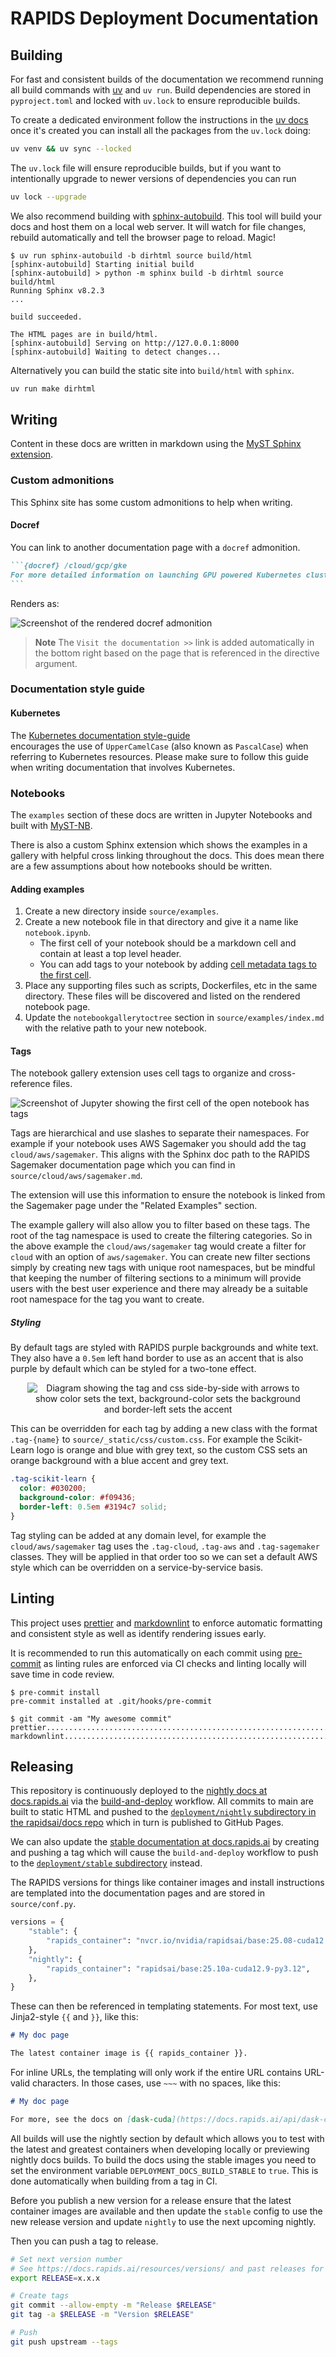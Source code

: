 # RAPIDS Deployment Documentation

## Building

For fast and consistent builds of the documentation we recommend running all build commands with [uv](https://docs.astral.sh/uv/getting-started/installation/) and `uv run`.
Build dependencies are stored in `pyproject.toml` and locked with `uv.lock` to ensure reproducible builds.

To create a dedicated environment follow the instructions in the [uv docs](https://docs.astral.sh/uv/pip/environments/)
once it's created you can install all the packages from the `uv.lock` doing:

```bash
uv venv && uv sync --locked
```

The `uv.lock` file will ensure reproducible builds, but if you want to intentionally upgrade to newer versions of dependencies you can run

```bash
uv lock --upgrade
```

We also recommend building with [sphinx-autobuild](https://github.com/executablebooks/sphinx-autobuild).
This tool will build your docs and host them on a local web server.
It will watch for file changes, rebuild automatically and tell the browser page to reload. Magic!

```console
$ uv run sphinx-autobuild -b dirhtml source build/html
[sphinx-autobuild] Starting initial build
[sphinx-autobuild] > python -m sphinx build -b dirhtml source build/html
Running Sphinx v8.2.3
...

build succeeded.

The HTML pages are in build/html.
[sphinx-autobuild] Serving on http://127.0.0.1:8000
[sphinx-autobuild] Waiting to detect changes...
```

Alternatively you can build the static site into `build/html` with `sphinx`.

```bash
uv run make dirhtml
```

## Writing

Content in these docs are written in markdown using the [MyST Sphinx extension](https://myst-parser.readthedocs.io/en/v0.15.1/syntax/syntax.html).

### Custom admonitions

This Sphinx site has some custom admonitions to help when writing.

#### Docref

You can link to another documentation page with a `docref` admonition.

````markdown
```{docref} /cloud/gcp/gke
For more detailed information on launching GPU powered Kubernetes clusters on Google Cloud see the documentation.
```
````

Renders as:

![Screenshot of the rendered docref admonition](source/images/docref-admonition.png)

> **Note**
> The `Visit the documentation >>` link is added automatically in the bottom right based on the page that is referenced in the directive argument.

### Documentation style guide

#### Kubernetes

The [Kubernetes documentation style-guide](https://kubernetes.io/docs/contribute/style/style-guide/#use-upper-camel-case-for-api-objects)  
encourages the use of `UpperCamelCase` (also known as `PascalCase`) when referring to Kubernetes resources.
Please make sure to follow this guide when writing documentation that involves Kubernetes.

### Notebooks

The `examples` section of these docs are written in Jupyter Notebooks and built with [MyST-NB](https://myst-nb.readthedocs.io/en/latest/).

There is also a custom Sphinx extension which shows the examples in a gallery with helpful cross linking throughout the docs. This does mean there
are a few assumptions about how notebooks should be written.

#### Adding examples

1. Create a new directory inside `source/examples`.
2. Create a new notebook file in that directory and give it a name like `notebook.ipynb`.
   - The first cell of your notebook should be a markdown cell and contain at least a top level header.
   - You can add tags to your notebook by adding [cell metadata tags to the first cell](https://jupyterbook.org/en/stable/content/metadata.html).
3. Place any supporting files such as scripts, Dockerfiles, etc in the same directory. These files will be discovered and listed on the rendered notebook page.
4. Update the `notebookgallerytoctree` section in `source/examples/index.md` with the relative path to your new notebook.

#### Tags

The notebook gallery extension uses cell tags to organize and cross-reference files.

![Screenshot of Jupyter showing the first cell of the open notebook has tags](source/images/theme-notebook-tags.png)

Tags are hierarchical and use slashes to separate their namespaces. For example if your notebook uses AWS Sagemaker you should add the tag `cloud/aws/sagemaker`. This aligns with the Sphinx doc path to the RAPIDS Sagemaker documentation page which you can find in `source/cloud/aws/sagemaker.md`.

The extension will use this information to ensure the notebook is linked from the Sagemaker page under the "Related Examples" section.

The example gallery will also allow you to filter based on these tags. The root of the tag namespace is used to create the filtering categories. So in the above example the `cloud/aws/sagemaker` tag would create a filter for `cloud` with an option of `aws/sagemaker`. You can create new filter sections simply by creating new tags with unique root namespaces, but be mindful that keeping the number of filtering sections to a minimum will provide users with the best user experience and there may already be a suitable root namespace for the tag you want to create.

##### Styling

By default tags are styled with RAPIDS purple backgrounds and white text. They also have a `0.5em` left hand border to use as an accent that is also purple by default which can be styled for a two-tone effect.

<div style="width: 100%; text-align: center;">
<img alt="Diagram showing the tag and css side-by-side with arrows to show color sets the text, background-color sets the background and border-left sets the accent" src="source/images/theme-tag-style.png" style="max-width: 450px;" />
</div>

This can be overridden for each tag by adding a new class with the format `.tag-{name}` to `source/_static/css/custom.css`. For example the Scikit-Learn logo is orange and blue with grey text, so the custom CSS sets an orange background with a blue accent and grey text.

```css
.tag-scikit-learn {
  color: #030200;
  background-color: #f09436;
  border-left: 0.5em #3194c7 solid;
}
```

Tag styling can be added at any domain level, for example the `cloud/aws/sagemaker` tag uses the `.tag-cloud`, `.tag-aws` and `.tag-sagemaker` classes. They will be applied in that order too so we can set a default AWS style which can be overridden on a service-by-service basis.

## Linting

This project uses [prettier](https://prettier.io/) and [markdownlint](https://github.com/DavidAnson/markdownlint) to enforce automatic formatting and consistent style as well as identify rendering issues early.

It is recommended to run this automatically on each commit using [pre-commit](https://pre-commit.com/) as linting rules are enforced via CI checks and linting locally will save time in code review.

```console
$ pre-commit install
pre-commit installed at .git/hooks/pre-commit

$ git commit -am "My awesome commit"
prettier.................................................................Passed
markdownlint.............................................................Passed
```

## Releasing

This repository is continuously deployed to the [nightly docs at docs.rapids.ai](https://docs.rapids.ai/deployment/nightly/) via the [build-and-deploy](https://github.com/rapidsai/deployment/blob/main/.github/workflows/build-and-deploy.yml) workflow. All commits to main are built to static HTML and pushed to the [`deployment/nightly` subdirectory in the rapidsai/docs repo](https://github.com/rapidsai/docs/tree/gh-pages/deployment) which in turn is published to GitHub Pages.

We can also update the [stable documentation at docs.rapids.ai](https://docs.rapids.ai/deployment/stable/) by creating and pushing a tag which will cause the `build-and-deploy` workflow to push to the [`deployment/stable` subdirectory](https://github.com/rapidsai/docs/tree/gh-pages/deployment) instead.

The RAPIDS versions for things like container images and install instructions are templated into the documentation pages and are stored in `source/conf.py`.

```python
versions = {
    "stable": {
        "rapids_container": "nvcr.io/nvidia/rapidsai/base:25.08-cuda12.9-py3.12",
    },
    "nightly": {
        "rapids_container": "rapidsai/base:25.10a-cuda12.9-py3.12",
    },
}
```

These can then be referenced in templating statements.
For most text, use Jinja2-style `{{` and `}}`, like this:

```markdown
# My doc page

The latest container image is {{ rapids_container }}.
```

For inline URLs, the templating will only work if the entire URL contains URL-valid characters.
In those cases, use `~~~` with no spaces, like this:

```markdown
# My doc page

For more, see the docs on [dask-cuda](https://docs.rapids.ai/api/dask-cuda/~~~rapids_api_docs_version~~~/install.html)
```

All builds will use the nightly section by default which allows you to test with the latest and greatest containers when developing locally or previewing nightly docs builds. To build the docs using the stable images you need to set the environment variable `DEPLOYMENT_DOCS_BUILD_STABLE` to `true`. This is done automatically when building from a tag in CI.

Before you publish a new version for a release ensure that the latest container images are available and then update the `stable` config to use the new release version and update `nightly` to use the next upcoming nightly.

Then you can push a tag to release.

```bash
# Set next version number
# See https://docs.rapids.ai/resources/versions/ and past releases for version scheme
export RELEASE=x.x.x

# Create tags
git commit --allow-empty -m "Release $RELEASE"
git tag -a $RELEASE -m "Version $RELEASE"

# Push
git push upstream --tags
```
